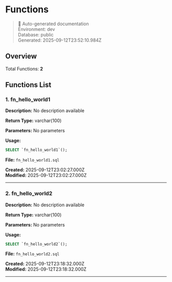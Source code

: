 # Functions

> 🤖 Auto-generated documentation  
> Environment: dev  
> Database: public  
> Generated: 2025-09-12T23:52:10.984Z

## Overview

Total Functions: **2**

## Functions List

### 1. fn_hello_world1

**Description:** No description available

**Return Type:** varchar(100)

**Parameters:**
No parameters

**Usage:**
```sql
SELECT `fn_hello_world1`();
```

**File:** `fn_hello_world1.sql`

**Created:** 2025-09-12T23:02:27.000Z  
**Modified:** 2025-09-12T23:02:27.000Z

---

### 2. fn_hello_world2

**Description:** No description available

**Return Type:** varchar(100)

**Parameters:**
No parameters

**Usage:**
```sql
SELECT `fn_hello_world2`();
```

**File:** `fn_hello_world2.sql`

**Created:** 2025-09-12T23:18:32.000Z  
**Modified:** 2025-09-12T23:18:32.000Z

---

